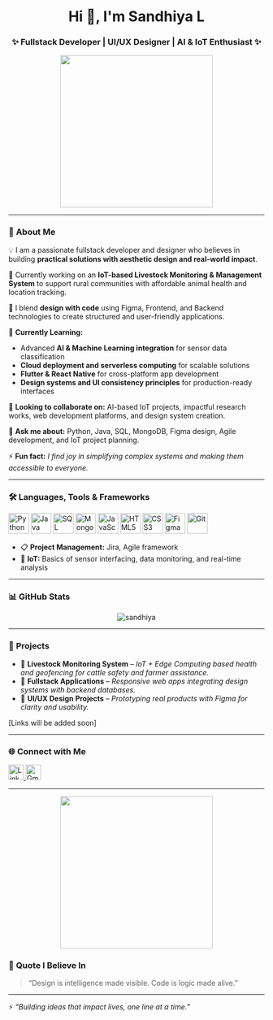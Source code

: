 <h1 align="center">Hi 👋, I'm Sandhiya L</h1>
<h3 align="center">✨ Fullstack Developer | UI/UX Designer | AI & IoT Enthusiast ✨</h3>

<p align="center">
  <img src="https://media.giphy.com/media/26tn33aiTi1jkl6H6/giphy.gif" width="300"/>
</p>

---

### 🌟 **About Me**

💡 I am a passionate fullstack developer and designer who believes in building **practical solutions with aesthetic design and real-world impact**.

🔭 Currently working on an **IoT-based Livestock Monitoring & Management System** to support rural communities with affordable animal health and location tracking.

🎨 I blend **design with code** using Figma, Frontend, and Backend technologies to create structured and user-friendly applications.

🌱 **Currently Learning:**

- Advanced **AI & Machine Learning integration** for sensor data classification  
- **Cloud deployment and serverless computing** for scalable solutions  
- **Flutter & React Native** for cross-platform app development  
- **Design systems and UI consistency principles** for production-ready interfaces

👯 **Looking to collaborate on:** AI-based IoT projects, impactful research works, web development platforms, and design system creation.

💬 **Ask me about:** Python, Java, SQL, MongoDB, Figma design, Agile development, and IoT project planning.

⚡ **Fun fact:** *I find joy in simplifying complex systems and making them accessible to everyone.*

---

### 🛠️ **Languages, Tools & Frameworks**

<p align="left">
  <img src="https://cdn.jsdelivr.net/gh/devicons/devicon/icons/python/python-original.svg" alt="Python" width="40" height="40"/>
  <img src="https://cdn.jsdelivr.net/gh/devicons/devicon/icons/java/java-original.svg" alt="Java" width="40" height="40"/>
  <img src="https://cdn.jsdelivr.net/gh/devicons/devicon/icons/mysql/mysql-original.svg" alt="SQL" width="40" height="40"/>
  <img src="https://cdn.jsdelivr.net/gh/devicons/devicon/icons/mongodb/mongodb-original.svg" alt="MongoDB" width="40" height="40"/>
  <img src="https://cdn.jsdelivr.net/gh/devicons/devicon/icons/javascript/javascript-original.svg" alt="JavaScript" width="40" height="40"/>
  <img src="https://cdn.jsdelivr.net/gh/devicons/devicon/icons/html5/html5-original.svg" alt="HTML5" width="40" height="40"/>
  <img src="https://cdn.jsdelivr.net/gh/devicons/devicon/icons/css3/css3-original.svg" alt="CSS3" width="40" height="40"/>
  <img src="https://cdn.jsdelivr.net/gh/devicons/devicon/icons/figma/figma-original.svg" alt="Figma" width="40" height="40"/>
  <img src="https://cdn.jsdelivr.net/gh/devicons/devicon/icons/git/git-original.svg" alt="Git" width="40" height="40"/>
</p>

- 📋 **Project Management:** Jira, Agile framework  
- 🔌 **IoT:** Basics of sensor interfacing, data monitoring, and real-time analysis

---

### 📊 **GitHub Stats**

<p align="center">
  <img src="https://github-readme-stats.vercel.app/api?username=[sandhiyaLakshmanapandian]&show_icons=true&theme=radical" alt="sandhiya"/>
</p>

---

### 📝 **Projects**

- 🔗 **Livestock Monitoring System** – *IoT + Edge Computing based health and geofencing for cattle safety and farmer assistance.*  
- 🔗 **Fullstack Applications** – *Responsive web apps integrating design systems with backend databases.*  
- 🔗 **UI/UX Design Projects** – *Prototyping real products with Figma for clarity and usability.*

[Links will be added soon]

---

### 🌐 **Connect with Me**

<p align="left">
  <a href="https://linkedin.com/in/https://www.linkedin.com/in/sandhiya-l-483443264" target="blank">
    <img src="https://cdn.jsdelivr.net/gh/devicons/devicon/icons/linkedin/linkedin-original.svg" alt="LinkedIn" width="30" height="30"/>
  </a>
  <a href="mailto:sandhiyay2004@gmail.com" target="blank">
    <img src="https://upload.wikimedia.org/wikipedia/commons/4/4e/Gmail_Icon.png" alt="Gmail" width="30" height="30"/>
  </a>
</p>

---

<p align="center">
  <img src="https://media.giphy.com/media/qgQUggAC3Pfv687qPC/giphy.gif" width="300"/>
</p>

### 💭 **Quote I Believe In**

> “Design is intelligence made visible. Code is logic made alive.”

---

⚡ *“Building ideas that impact lives, one line at a time.”*

